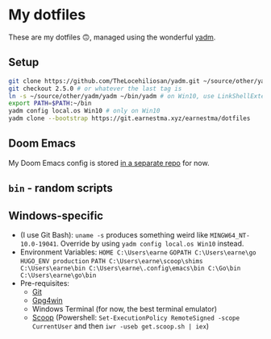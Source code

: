 # My dotfiles

These are my dotfiles 🙃, managed using the wonderful [yadm](https://yadm.io).

## Setup

``` sh
git clone https://github.com/TheLocehiliosan/yadm.git ~/source/other/yadm
git checkout 2.5.0 # or whatever the last tag is
ln -s ~/source/other/yadm/yadm ~/bin/yadm # on Win10, use LinkShellExtension to symlink instead
export PATH=$PATH:~/bin
yadm config local.os Win10 # only on Win10
yadm clone --bootstrap https://git.earnestma.xyz/earnestma/dotfiles
```

## Doom Emacs

My Doom Emacs config is stored [in a separate repo](https://git.earnestma.xyz/earnestma/doom.d) for now.

## `bin` - random scripts

## Windows-specific

- (I use Git Bash): `uname -s` produces something weird like `MINGW64_NT-10.0-19041`. Override by using `yadm config local.os Win10` instead.
- Environment Variables: `HOME C:\Users\earne` `GOPATH C:\Users\earne\go` `HUGO_ENV production` `PATH C:\Users\earne\scoop\shims C:\Users\earne\bin C:\Users\earne\.config\emacs\bin C:\Go\bin C:\Users\earne\go\bin`
- Pre-requisites:
  - [Git](https://git-scm.com/)
  - [Gpg4win](https://gpg4win.org/index.html)
  - Windows Terminal (for now, the best terminal emulator)
  - [Scoop](https://scoop.sh/) (Powershell: `Set-ExecutionPolicy RemoteSigned -scope CurrentUser` and then `iwr -useb get.scoop.sh | iex`)

